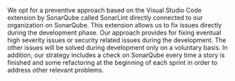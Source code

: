 We opt for a preventive approach based on the Visual Studio Code extension by SonarQube called SonarLint directly connected to our organization on SonarQube. This extension allows us to fix issues directly during the development phase. Our approach provides for fixing eventual high severity issues or security related issues during the development. The other issues will be solved during development only on a voluntary basis. In addition, our strategy includes a check on SonarQube every time a story is finished and some refactoring at the beginning of each sprint in order to address other relevant problems.
